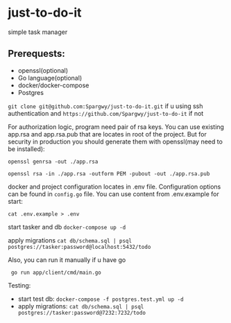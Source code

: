 # just-to-do-it
simple task manager

## Prerequests: 
- openssl(optional)
- Go language(optional)
- docker/docker-compose
- Postgres

```git clone git@github.com:Spargwy/just-to-do-it.git``` if u using ssh authentication and 
```https://github.com/Spargwy/just-to-do-it``` 
if not

For authorization logic, program need pair of rsa keys.
You can use existing app.rsa and app.rsa.pub that are locates in root of the project. 
But for security in production you should generate them with openssl(may need to be installed):

```openssl genrsa -out ./app.rsa```

```openssl rsa -in ./app.rsa -outform PEM -pubout -out ./app.rsa.pub```

docker and project configuration locates in .env file. Configuration options can be found in `config.go` file. You can use content from .env.example for start:

```cat .env.example > .env```

start tasker and db
```docker-compose up -d```


apply migrations
```cat db/schema.sql | psql postgres://tasker:password@localhost:5432/todo```


Also, you can run it manually if u have go

``` go run app/client/cmd/main.go```


Testing:
- start test db: 
```docker-compose -f postgres.test.yml up -d```
- apply migrations: 
```cat db/schema.sql | psql postgres://tasker:password@7232:7232/todo```
